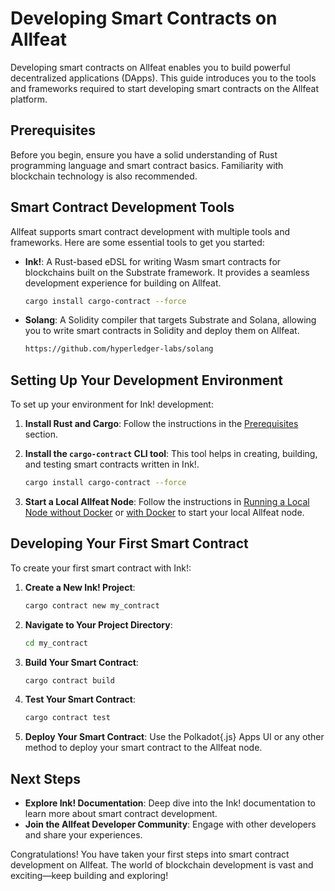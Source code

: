# Developing Smart Contracts on Allfeat

Developing smart contracts on Allfeat enables you to build powerful decentralized applications (DApps). This guide introduces you to the tools and frameworks required to start developing smart contracts on the Allfeat platform.

## Prerequisites

Before you begin, ensure you have a solid understanding of Rust programming language and smart contract basics. Familiarity with blockchain technology is also recommended.

## Smart Contract Development Tools

Allfeat supports smart contract development with multiple tools and frameworks. Here are some essential tools to get you started:

- **Ink!**: A Rust-based eDSL for writing Wasm smart contracts for blockchains built on the Substrate framework. It provides a seamless development experience for building on Allfeat.
  
  ```bash
  cargo install cargo-contract --force
  ```

- **Solang**: A Solidity compiler that targets Substrate and Solana, allowing you to write smart contracts in Solidity and deploy them on Allfeat.
  
  ```bash
  https://github.com/hyperledger-labs/solang
  ```

## Setting Up Your Development Environment

To set up your environment for Ink! development:

1. **Install Rust and Cargo**: Follow the instructions in the [Prerequisites](../prerequisites.md) section.
2. **Install the `cargo-contract` CLI tool**: This tool helps in creating, building, and testing smart contracts written in Ink!.

   ```bash
   cargo install cargo-contract --force
   ```

3. **Start a Local Allfeat Node**: Follow the instructions in [Running a Local Node without Docker](../running-a-node/without-docker.md) or [with Docker](../running-a-node/docker.md) to start your local Allfeat node.

## Developing Your First Smart Contract

To create your first smart contract with Ink!:

1. **Create a New Ink! Project**:

   ```bash
   cargo contract new my_contract
   ```

2. **Navigate to Your Project Directory**:

   ```bash
   cd my_contract
   ```

3. **Build Your Smart Contract**:

   ```bash
   cargo contract build
   ```

4. **Test Your Smart Contract**:

   ```bash
   cargo contract test
   ```

5. **Deploy Your Smart Contract**: Use the Polkadot{.js} Apps UI or any other method to deploy your smart contract to the Allfeat node.

## Next Steps

- **Explore Ink! Documentation**: Deep dive into the Ink! documentation to learn more about smart contract development.
- **Join the Allfeat Developer Community**: Engage with other developers and share your experiences.

Congratulations! You have taken your first steps into smart contract development on Allfeat. The world of blockchain development is vast and exciting—keep building and exploring!

